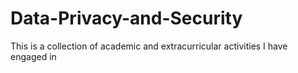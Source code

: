 # Data-Privacy-and-Security
This is a collection of academic and extracurricular activities I have engaged in
